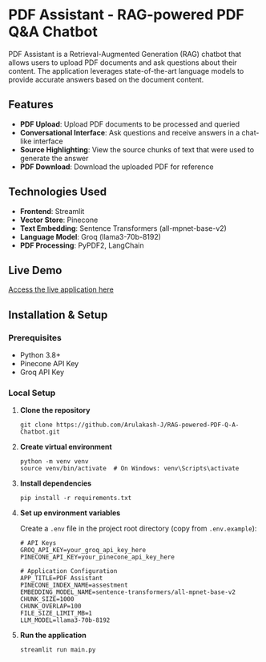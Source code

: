 # PDF Assistant - RAG-powered PDF Q&A Chatbot

PDF Assistant is a Retrieval-Augmented Generation (RAG) chatbot that allows users to upload PDF documents and ask questions about their content. The application leverages state-of-the-art language models to provide accurate answers based on the document content.

## Features

- **PDF Upload**: Upload PDF documents to be processed and queried
- **Conversational Interface**: Ask questions and receive answers in a chat-like interface
- **Source Highlighting**: View the source chunks of text that were used to generate the answer
- **PDF Download**: Download the uploaded PDF for reference

## Technologies Used

- **Frontend**: Streamlit
- **Vector Store**: Pinecone
- **Text Embedding**: Sentence Transformers (all-mpnet-base-v2)
- **Language Model**: Groq (llama3-70b-8192)
- **PDF Processing**: PyPDF2, LangChain

## Live Demo

[Access the live application here](akashragpdfsystem.streamlit.app) <!-- Replace with your deployed URL -->

## Installation & Setup

### Prerequisites

- Python 3.8+
- Pinecone API Key
- Groq API Key

### Local Setup

1. **Clone the repository**

   ```
   git clone https://github.com/Arulakash-J/RAG-powered-PDF-Q-A-Chatbot.git

   ```

2. **Create virtual environment**

   ```
   python -m venv venv
   source venv/bin/activate  # On Windows: venv\Scripts\activate
   ```

3. **Install dependencies**

   ```
   pip install -r requirements.txt
   ```

4. **Set up environment variables**

   Create a `.env` file in the project root directory (copy from `.env.example`):

   ```
   # API Keys
   GROQ_API_KEY=your_groq_api_key_here
   PINECONE_API_KEY=your_pinecone_api_key_here

   # Application Configuration
   APP_TITLE=PDF Assistant
   PINECONE_INDEX_NAME=assestment
   EMBEDDING_MODEL_NAME=sentence-transformers/all-mpnet-base-v2
   CHUNK_SIZE=1000
   CHUNK_OVERLAP=100
   FILE_SIZE_LIMIT_MB=1
   LLM_MODEL=llama3-70b-8192
   ```


5. **Run the application**

   ```
   streamlit run main.py
   ```
